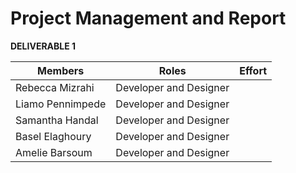 # Project Management and Report


**DELIVERABLE 1**

| Members            | Roles                   | Effort       |
| ------------------ |:-----------------------:| ------------:|
| Rebecca Mizrahi    | Developer and Designer  |              |
| Liamo Pennimpede   | Developer and Designer  |              |
| Samantha Handal    | Developer and Designer  |              |
| Basel Elaghoury    | Developer and Designer  |              |
| Amelie Barsoum     | Developer and Designer  |              |
